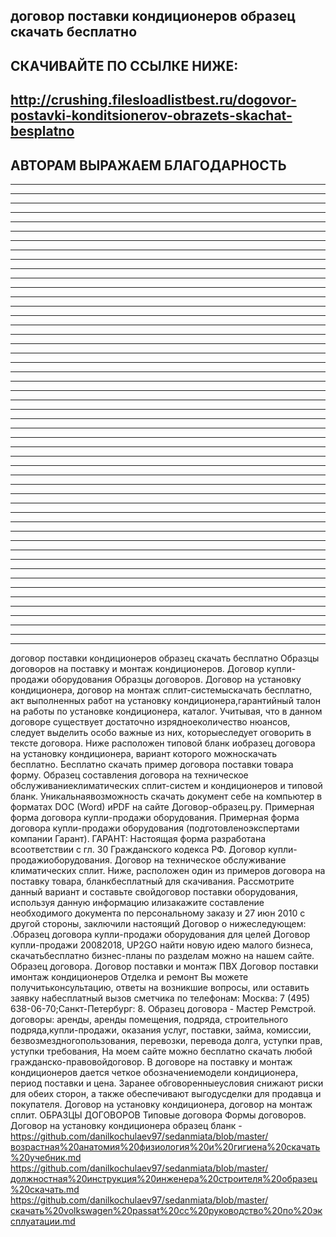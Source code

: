 договор поставки кондиционеров образец скачать бесплатно
--------------------------------------------------
СКАЧИВАЙТЕ ПО ССЫЛКЕ НИЖЕ:
--------------------------------------------------
http://crushing.filesloadlistbest.ru/dogovor-postavki-konditsionerov-obrazets-skachat-besplatno
--------------------------------------------------
АВТОРАМ ВЫРАЖАЕМ БЛАГОДАРНОСТЬ
--------------------------------------------------
--------------------------------------------------
--------------------------------------------------
--------------------------------------------------
--------------------------------------------------
--------------------------------------------------
--------------------------------------------------
--------------------------------------------------
--------------------------------------------------
--------------------------------------------------
--------------------------------------------------
--------------------------------------------------
--------------------------------------------------
--------------------------------------------------
--------------------------------------------------
--------------------------------------------------
--------------------------------------------------
--------------------------------------------------
--------------------------------------------------
--------------------------------------------------
--------------------------------------------------
--------------------------------------------------
--------------------------------------------------
--------------------------------------------------
--------------------------------------------------
--------------------------------------------------
--------------------------------------------------
--------------------------------------------------
--------------------------------------------------
--------------------------------------------------
--------------------------------------------------
--------------------------------------------------
--------------------------------------------------
--------------------------------------------------
--------------------------------------------------
--------------------------------------------------
--------------------------------------------------
--------------------------------------------------
--------------------------------------------------
--------------------------------------------------
--------------------------------------------------
--------------------------------------------------
--------------------------------------------------
--------------------------------------------------
--------------------------------------------------
--------------------------------------------------
--------------------------------------------------
--------------------------------------------------
--------------------------------------------------
--------------------------------------------------
--------------------------------------------------
договор поставки кондиционеров образец скачать бесплатно Образцы договоров на поставку и монтаж кондиционеров. Договор купли-продажи оборудования  Образцы договоров. Договор на установку кондиционера, договор на монтаж сплит-системыскачать бесплатно, акт выполненных работ на установку кондиционера,гарантийный талон на работы по установке кондиционера, каталог. Учитывая, что в данном договоре существует достаточно изрядноеколичество нюансов, следует выделить особо важные из них, которыеследует оговорить в тексте договора.  Ниже расположен типовой бланк иобразец договора на установку кондиционера, вариант которого можноскачать бесплатно. Бесплатно скачать пример договора поставки товара форму. Образец составления договора на техническое обслуживаниеклиматических сплит-систем и кондиционеров и типовой бланк. Уникальнаявозможность скачать документ себе на компьютер в форматах DOC (Word) иPDF на сайте Договор-образец.ру. Примерная форма договора купли-продажи оборудования. Примерная форма договора купли-продажи оборудования (подготовленоэкспертами компании Гарант). ГАРАНТ: Настоящая форма разработана всоответствии с гл. 30 Гражданского кодекса РФ. Договор купли-продажиоборудования. Договор на техническое обслуживание климатических сплит. Ниже, расположен один из примеров договора на поставку товара, бланкбесплатный для скачивания. Рассмотрите данный вариант и составьте свойдоговор поставки оборудования, используя данную информацию илизакажите составление необходимого документа по персональному заказу и
27 июн 2010  с другой стороны, заключили настоящий Договор о нижеследующем: .Образец договора купли-продажи оборудования для целей Договор купли-продажи  20082018, UP2GO  найти новую идею малого бизнеса, скачатьбесплатно бизнес-планы по разделам можно на нашем сайте. Образец договора. Договор поставки и монтаж ПВХ  Договор поставки имонтаж кондиционеров  Отделка и ремонт  Вы можете получитьконсультацию, ответы на возникшие вопросы, или оставить заявку набесплатный вызов сметчика по телефонам: Москва: 7 (495) 638-06-70;Санкт-Петербург: 8. Образец договора - Мастер Ремстрой. договоры: аренды, аренды помещения, подряда, строительного подряда,купли-продажи, оказания услуг, поставки, займа, комиссии, безвозмездногопользования, перевозки, перевода долга, уступки прав, уступки требования, На моем сайте можно бесплатно скачать любой гражданско-правовойдоговор. В договоре на поставку и монтаж кондиционеров дается четкое обозначениемодели кондиционера, период поставки и цена. Заранее обговоренныеусловия снижают риски для обеих сторон, а также обеспечивают выгодусделки для продавца и покупателя. Договор на установку кондиционера, договор на монтаж сплит. ОБРАЗЦЫ ДОГОВОРОВ  Типовые договора  Формы договоров. Договор на установку кондиционера образец бланк -
https://github.com/danilkochulaev97/sedanmiata/blob/master/возрастная%20анатомия%20физиология%20и%20гигиена%20скачать%20учебник.md
https://github.com/danilkochulaev97/sedanmiata/blob/master/должностная%20инструкция%20инженера%20строителя%20образец%20скачать.md
https://github.com/danilkochulaev97/sedanmiata/blob/master/скачать%20volkswagen%20passat%20cc%20руководство%20по%20эксплуатации.md